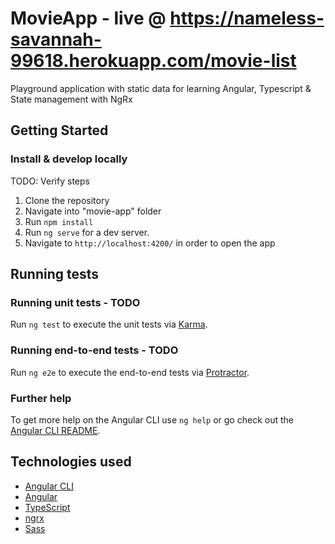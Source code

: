 # MovieApp  - live @ https://nameless-savannah-99618.herokuapp.com/movie-list

Playground application with static data for learning Angular, Typescript & State management with NgRx

## Getting Started

### Install & develop locally

TODO: Verify steps

1.  Clone the repository
2.  Navigate into "movie-app" folder
3.  Run `npm install`
4.  Run `ng serve` for a dev server.
5.  Navigate to `http://localhost:4200/` in order to open the app

## Running tests

### Running unit tests - TODO

Run `ng test` to execute the unit tests via [Karma](https://karma-runner.github.io).

### Running end-to-end tests - TODO

Run `ng e2e` to execute the end-to-end tests via [Protractor](http://www.protractortest.org/).

### Further help

To get more help on the Angular CLI use `ng help` or go check out the [Angular CLI README](https://github.com/angular/angular-cli/blob/master/README.md).

## Technologies used

- [Angular CLI](https://github.com/angular/angular-cli)
- [Angular](https://angular.io/)
- [TypeScript](https://www.typescriptlang.org/)
- [ngrx](https://github.com/ngrx/platform)
- [Sass](https://sass-lang.com/)
